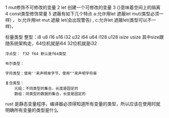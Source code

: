 1 mut修饰不可修改的变量
2 let 创建一个可修改的变量
3 {}意味着空间上的隔离
4 const类型修饰常量
5 遮蔽有如下几个特点
    a:允许用let 遮蔽let mut(类型必须一样) ，
    b:允许用let mut 遮蔽 let(会出现警告) , 
    c:允许let 遮蔽let(类型可以不一样)，




标量类型
    整型：i8 u8 i16 u16 i32 u32 i64 u64 i128 u128 isize usize 其中size跟随系统架构走，64位机就是i64 32位机就是i32 

    浮点型： f32 f64 默认是f64类型

    布尔类型：

    字符类型：使用''来声明单字节，使用""来声明字符串

    复合类型：
        元组：不同类型的集合，长度是固定的
        数组：同类型的数据的集合，长度是固定的

rust 是静态变量程序，编译器必须得知道所有变量的类型，所以应该在使用时就明确所有变量的类型是什么





